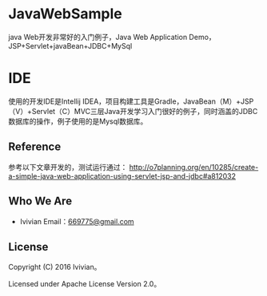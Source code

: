 # JavaWebSample
java Web开发非常好的入门例子，Java Web Application Demo，JSP+Servlet+javaBean+JDBC+MySql

# IDE
使用的开发IDE是Intellij IDEA，项目构建工具是Gradle，JavaBean（M）+JSP（V）+Servlet（C）MVC三层Java开发学习入门很好的例子，同时涵盖的JDBC数据库的操作，例子使用的是Mysql数据库。

## Reference
参考以下文章开发的，测试运行通过：
http://o7planning.org/en/10285/create-a-simple-java-web-application-using-servlet-jsp-and-jdbc#a812032

## Who We Are

* Ivivian  Email：669775@gmail.com

## License

Copyright (C) 2016 Ivivian。

Licensed under Apache License Version 2.0。
